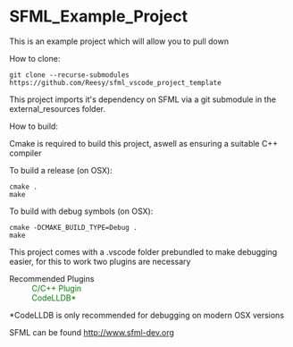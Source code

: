 # SFML_Example_Project

This is an example project which will allow you to pull down 



How to clone:

```
git clone --recurse-submodules https://github.com/Reesy/sfml_vscode_project_template
```

This project imports it's dependency on SFML via a git submodule in the external_resources folder.

How to build:

Cmake is required to build this project, aswell as ensuring a suitable C++ compiler

To build a release (on OSX):

```
cmake .
make
```

To build with debug symbols (on OSX):
```
cmake -DCMAKE_BUILD_TYPE=Debug .
make
```

This project comes with a .vscode folder prebundled to make debugging easier, for this to work two plugins are necessary 

<dl>
    <dt> Recommended Plugins<dt>
    <dd style='color:green'>C/C++ Plugin </dd>
    <dd style='color:green'>CodeLLDB* </dd>
<dl>

\*CodeLLDB is only recommended for debugging on modern OSX versions

SFML can be found http://www.sfml-dev.org
